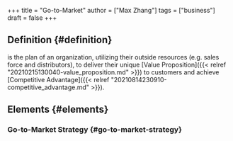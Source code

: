 +++
title = "Go-to-Market"
author = ["Max Zhang"]
tags = ["business"]
draft = false
+++

## Definition {#definition}

is the plan of an organization, utilizing their outside resources (e.g. sales force and distributors), to deliver their unique [Value Proposition]({{< relref "20210215130040-value_proposition.md" >}}) to customers and achieve [Competitive Advantage]({{< relref "20210814230910-competitive_advantage.md" >}}).


## Elements {#elements}


### Go-to-Market Strategy {#go-to-market-strategy}
